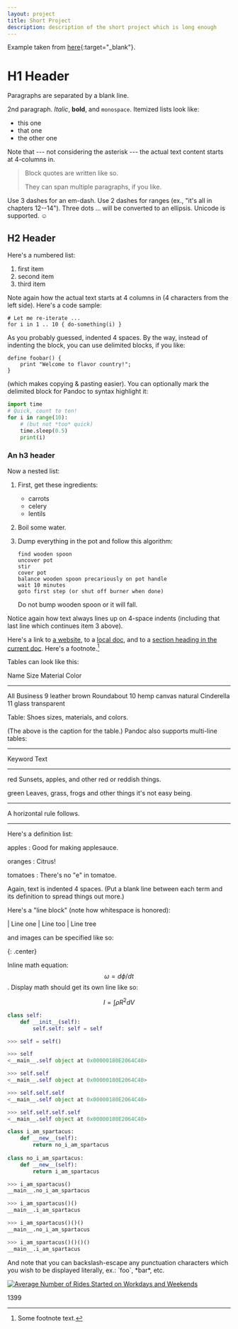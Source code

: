 ```yaml
---
layout: project
title: Short Project
description: description of the short project which is long enough
---
```


Example taken from [here](http://www.unexpected-vortices.com/sw/rippledoc/quick-markdown-example.html){:target="_blank"}.

H1 Header
============

Paragraphs are separated by a blank line.

2nd paragraph. *Italic*, **bold**, and `monospace`. Itemized lists
look like:

  * this one
  * that one
  * the other one

Note that --- not considering the asterisk --- the actual text
content starts at 4-columns in.

> Block quotes are
> written like so.
>
> They can span multiple paragraphs,
> if you like.

Use 3 dashes for an em-dash. Use 2 dashes for ranges (ex., "it's all
in chapters 12--14"). Three dots ... will be converted to an ellipsis.
Unicode is supported. ☺


H2 Header
------------

Here's a numbered list:

 1. first item
 2. second item
 3. third item

Note again how the actual text starts at 4 columns in (4 characters
from the left side). Here's a code sample:

    # Let me re-iterate ...
    for i in 1 .. 10 { do-something(i) }

As you probably guessed, indented 4 spaces. By the way, instead of
indenting the block, you can use delimited blocks, if you like:

~~~
define foobar() {
    print "Welcome to flavor country!";
}
~~~

(which makes copying & pasting easier). You can optionally mark the
delimited block for Pandoc to syntax highlight it:

~~~python
import time
# Quick, count to ten!
for i in range(10):
    # (but not *too* quick)
    time.sleep(0.5)
    print(i)
~~~



### An h3 header ###

Now a nested list:

 1. First, get these ingredients:

      * carrots
      * celery
      * lentils

 2. Boil some water.

 3. Dump everything in the pot and follow
    this algorithm:

        find wooden spoon
        uncover pot
        stir
        cover pot
        balance wooden spoon precariously on pot handle
        wait 10 minutes
        goto first step (or shut off burner when done)

    Do not bump wooden spoon or it will fall.

Notice again how text always lines up on 4-space indents (including
that last line which continues item 3 above).

Here's a link to [a website](http://foo.bar), to a [local
doc](local-doc.html), and to a [section heading in the current
doc](#an-h2-header). Here's a footnote.[^1]

Tables can look like this:

Name           Size  Material      Color
------------- -----  ------------  ------------
All Business      9  leather       brown
Roundabout       10  hemp canvas   natural
Cinderella       11  glass         transparent

Table: Shoes sizes, materials, and colors.

(The above is the caption for the table.) Pandoc also supports
multi-line tables:

--------  -----------------------
Keyword   Text
--------  -----------------------
red       Sunsets, apples, and
          other red or reddish
          things.

green     Leaves, grass, frogs
          and other things it's
          not easy being.
--------  -----------------------

A horizontal rule follows.

***

Here's a definition list:

apples
  : Good for making applesauce.

oranges
  : Citrus!

tomatoes
  : There's no "e" in tomatoe.

Again, text is indented 4 spaces. (Put a blank line between each
term and  its definition to spread things out more.)

Here's a "line block" (note how whitespace is honored):

| Line one
|   Line too
| Line tree

and images can be specified like so:

{: .center}
<!--![example image](/assets/1_project/example-image.jpg){:height="100px" width="100px"}-->


Inline math equation: $$\omega = d\phi / dt$$. Display math should get its own line like so:

$$I = \int \rho R^{2} dV$$

~~~python
class self:
	def __init__(self):
		self.self: self = self

>>> self = self()

>>> self
<__main__.self object at 0x00000180E2064C40>

>>> self.self
<__main__.self object at 0x00000180E2064C40>

>>> self.self.self
<__main__.self object at 0x00000180E2064C40>

>>> self.self.self.self
<__main__.self object at 0x00000180E2064C40>
~~~


~~~python
class i_am_spartacus:
    def __new__(self):
        return no_i_am_spartacus
    
class no_i_am_spartacus:
    def __new__(self):
        return i_am_spartacus

>>> i_am_spartacus()
__main__.no_i_am_spartacus

>>> i_am_spartacus()()
__main__.i_am_spartacus

>>> i_am_spartacus()()()
__main__.no_i_am_spartacus

>>> i_am_spartacus()()()()
__main__.i_am_spartacus
~~~

And note that you can backslash-escape any punctuation characters
which you wish to be displayed literally, ex.: \`foo\`, \*bar\*, etc.

<div markup=0 class='tableauPlaceholder' id='viz1624325704590'>
	<noscript>
		<a href='#'>
			<img alt='Average Number of Rides Started on Workdays and Weekends ' src='https:&#47;&#47;public.tableau.com&#47;static&#47;images&#47;GO&#47;GOOGLE_DA-CaseStudy1-Rideshare&#47;RidesonWorkdaysWeekends&#47;1_rss.png' style='border: none' />
		</a>
	</noscript>
	<object class='tableauViz'  style='display:none' width="50%" height="50%">
		<param name='dataDetails' value='no' />
		<param name='host_url' value='https%3A%2F%2Fpublic.tableau.com%2F' /> 
		<param name='embed_code_version' value='3' /> 
		<param name='site_root' value='' />
		<param name='name' value='GOOGLE_DA-CaseStudy1-Rideshare&#47;RidesonWorkdaysWeekends' />
		<param name='tabs' value='no' />
		<param name='toolbar' value='no' />
		<param name='static_image' value='https:&#47;&#47;public.tableau.com&#47;static&#47;images&#47;GO&#47;GOOGLE_DA-CaseStudy1-Rideshare&#47;RidesonWorkdaysWeekends&#47;1.png' /> 
		<param name='animate_transition' value='yes' />
		<param name='display_static_image' value='yes' />
		<param name='display_spinner' value='yes' />
		<param name='display_overlay' value='yes' />
		<param name='display_count' value='yes' />
		<param name='language' value='en-US' />
	</object>
</div>

<script type='text/javascript'>
	var divElement = document.getElementById('viz1624325704590');
	var vizElement = divElement.getElementsByTagName('object')[0];
	vizElement.style.width='690px';
	vizElement.style.height='410px';
	var scriptElement = document.createElement('script');
	scriptElement.src = 'https://public.tableau.com/javascripts/api/viz_v1.js';                    vizElement.parentNode.insertBefore(scriptElement, vizElement);
</script>

1399

[^1]: Some footnote text.
